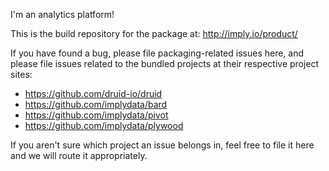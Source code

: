 I'm an analytics platform!

This is the build repository for the package at: http://imply.io/product/

If you have found a bug, please file packaging-related issues here, and please
file issues related to the bundled projects at their respective project sites:

- https://github.com/druid-io/druid
- https://github.com/implydata/bard
- https://github.com/implydata/pivot
- https://github.com/implydata/plywood

If you aren't sure which project an issue belongs in, feel free to file it here
and we will route it appropriately.
